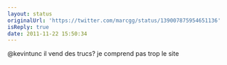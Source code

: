 ```yaml
---
layout: status
originalUrl: 'https://twitter.com/marcgg/status/139007875954651136'
isReply: true
date: 2011-11-22 15:50:34
---
```


@kevintunc il vend des trucs? je comprend pas trop le site
